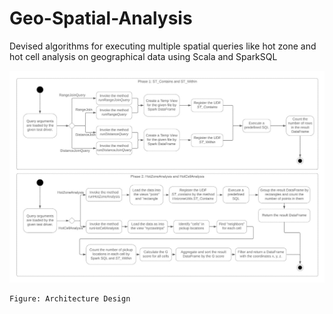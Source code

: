# Geo-Spatial-Analysis
Devised algorithms for executing multiple spatial queries like hot zone and hot cell analysis on geographical data using Scala and SparkSQL


![Design](/images/design.jpg)
```
Figure: Architecture Design
```
